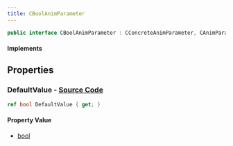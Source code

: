 ```yaml
---
title: CBoolAnimParameter
---
```


```csharp
public interface CBoolAnimParameter : CConcreteAnimParameter, CAnimParameterBase, ISchemaClass<CAnimParameterBase>, ISchemaClass<CConcreteAnimParameter>, ISchemaClass<CBoolAnimParameter>, ISchemaField, ISchemaClass, INativeHandle
```

#### Implements

## Properties

### **DefaultValue** - [Source Code](https://github.com/swiftly-solution/swiftlys2/blob/main/managed/src/SwiftlyS2.Generated/Schemas/Interfaces/CBoolAnimParameter.cs#L16)

```csharp
ref bool DefaultValue { get; }
```

#### Property Value

- [bool](https://learn.microsoft.com/dotnet/api/system.boolean)


